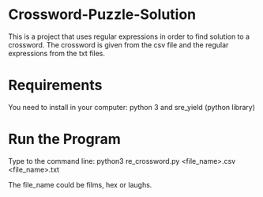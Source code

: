 # Crossword-Puzzle-Solution

This is a project that uses regular expressions in order to find solution to a crossword. The crossword is given from the csv file and the regular expressions from the txt files.

# Requirements

You need to install in your computer: python 3 and sre_yield (python library)

# Run the Program

Type to the command line:
python3 re_crossword.py <file_name>.csv <file_name>.txt

The file_name could be films, hex or laughs.
